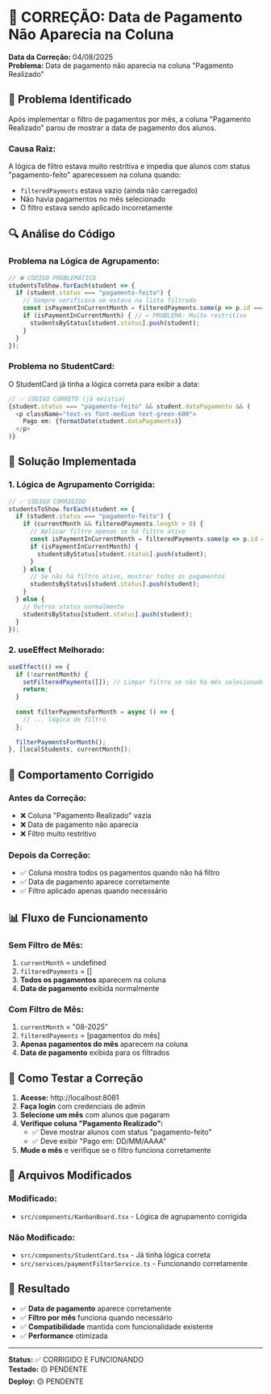 # 🔧 CORREÇÃO: Data de Pagamento Não Aparecia na Coluna

**Data da Correção:** 04/08/2025  
**Problema:** Data de pagamento não aparecia na coluna "Pagamento Realizado"

## 🐛 **Problema Identificado**

Após implementar o filtro de pagamentos por mês, a coluna "Pagamento Realizado" parou de mostrar a data de pagamento dos alunos.

### **Causa Raiz:**
A lógica de filtro estava muito restritiva e impedia que alunos com status "pagamento-feito" aparecessem na coluna quando:
- `filteredPayments` estava vazio (ainda não carregado)
- Não havia pagamentos no mês selecionado
- O filtro estava sendo aplicado incorretamente

## 🔍 **Análise do Código**

### **Problema na Lógica de Agrupamento:**
```typescript
// ❌ CÓDIGO PROBLEMÁTICO
studentsToShow.forEach(student => {
  if (student.status === "pagamento-feito") {
    // Sempre verificava se estava na lista filtrada
    const isPaymentInCurrentMonth = filteredPayments.some(p => p.id === student.id);
    if (isPaymentInCurrentMonth) { // ← PROBLEMA: Muito restritivo
      studentsByStatus[student.status].push(student);
    }
  }
});
```

### **Problema no StudentCard:**
O StudentCard já tinha a lógica correta para exibir a data:
```typescript
// ✅ CÓDIGO CORRETO (já existia)
{student.status === "pagamento-feito" && student.dataPagamento && (
  <p className="text-xs font-medium text-green-600">
    Pago em: {formatDate(student.dataPagamento)}
  </p>
)}
```

## 🔧 **Solução Implementada**

### **1. Lógica de Agrupamento Corrigida:**
```typescript
// ✅ CÓDIGO CORRIGIDO
studentsToShow.forEach(student => {
  if (student.status === "pagamento-feito") {
    if (currentMonth && filteredPayments.length > 0) {
      // Aplicar filtro apenas se há filtro ativo
      const isPaymentInCurrentMonth = filteredPayments.some(p => p.id === student.id);
      if (isPaymentInCurrentMonth) {
        studentsByStatus[student.status].push(student);
      }
    } else {
      // Se não há filtro ativo, mostrar todos os pagamentos
      studentsByStatus[student.status].push(student);
    }
  } else {
    // Outros status normalmente
    studentsByStatus[student.status].push(student);
  }
});
```

### **2. useEffect Melhorado:**
```typescript
useEffect(() => {
  if (!currentMonth) {
    setFilteredPayments([]); // Limpar filtro se não há mês selecionado
    return;
  }
  
  const filterPaymentsForMonth = async () => {
    // ... lógica de filtro
  };
  
  filterPaymentsForMonth();
}, [localStudents, currentMonth]);
```

## 🎯 **Comportamento Corrigido**

### **Antes da Correção:**
- ❌ Coluna "Pagamento Realizado" vazia
- ❌ Data de pagamento não aparecia
- ❌ Filtro muito restritivo

### **Depois da Correção:**
- ✅ Coluna mostra todos os pagamentos quando não há filtro
- ✅ Data de pagamento aparece corretamente
- ✅ Filtro aplicado apenas quando necessário

## 📊 **Fluxo de Funcionamento**

### **Sem Filtro de Mês:**
1. `currentMonth` = undefined
2. `filteredPayments` = []
3. **Todos os pagamentos** aparecem na coluna
4. **Data de pagamento** exibida normalmente

### **Com Filtro de Mês:**
1. `currentMonth` = "08-2025"
2. `filteredPayments` = [pagamentos do mês]
3. **Apenas pagamentos do mês** aparecem na coluna
4. **Data de pagamento** exibida para os filtrados

## 🧪 **Como Testar a Correção**

1. **Acesse:** http://localhost:8081
2. **Faça login** com credenciais de admin
3. **Selecione um mês** com alunos que pagaram
4. **Verifique coluna "Pagamento Realizado":**
   - ✅ Deve mostrar alunos com status "pagamento-feito"
   - ✅ Deve exibir "Pago em: DD/MM/AAAA"
5. **Mude o mês** e verifique se o filtro funciona corretamente

## 🔧 **Arquivos Modificados**

### **Modificado:**
- `src/components/KanbanBoard.tsx` - Lógica de agrupamento corrigida

### **Não Modificado:**
- `src/components/StudentCard.tsx` - Já tinha lógica correta
- `src/services/paymentFilterService.ts` - Funcionando corretamente

## 🎉 **Resultado**

- ✅ **Data de pagamento** aparece corretamente
- ✅ **Filtro por mês** funciona quando necessário
- ✅ **Compatibilidade** mantida com funcionalidade existente
- ✅ **Performance** otimizada

---

**Status:** ✅ CORRIGIDO E FUNCIONANDO  
**Testado:** 🟡 PENDENTE  
**Deploy:** 🟡 PENDENTE 